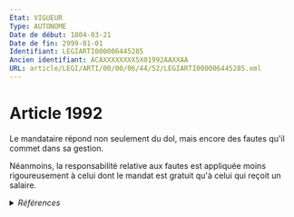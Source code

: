 ```yaml
---
État: VIGUEUR
Type: AUTONOME
Date de début: 1804-03-21
Date de fin: 2999-01-01
Identifiant: LEGIARTI000006445285
Ancien identifiant: ACAXXXXXXXX5X01992AAXXAA
URL: article/LEGI/ARTI/00/00/06/44/52/LEGIARTI000006445285.xml
---
```


<h1>Article 1992</h1>

Le mandataire répond non seulement du dol, mais encore des fautes qu'il commet
dans sa gestion.<br />

Néanmoins, la responsabilité relative aux fautes est appliquée moins
rigoureusement à celui dont le mandat est gratuit qu'à celui qui reçoit un
salaire.


<details>
  <summary><em>Références</em></summary>

  <h2>Articles faisant référence à l'article</h2>
  
  <ul>
    <li>
      <a href="https://legal.tricoteuses.fr//redirection/LEGIARTI000006493768?vers=git&vers=legifrance">Loi du 19 janvier 1942 relative aux biens mis sous séquestre en conséquence d'une mesure de sûreté générale. - article 18 AUTONOME ABROGE, en vigueur du 1942-03-10 au 2007-12-22</a> CITATION source
    </li>
    <li>
      <a href="https://legal.tricoteuses.fr//redirection/LEGIARTI000006427433?vers=git&vers=legifrance">Code civil - article 424 AUTONOME MODIFIE, en vigueur du 2009-01-01 au 2016-01-01</a> CITATION source
    </li>
    <li>
      <a href="https://legal.tricoteuses.fr//redirection/LEGIARTI000031345524?vers=git&vers=legifrance">Code civil - article 424 AUTONOME VIGUEUR, en vigueur depuis le 2016-01-01</a> CITATION source
    </li>
  </ul>
  
  <h2>Références faites par l'article</h2>
  
  <ul>
    <li>
      1942-01-19 CITATION cible <a href="https://legal.tricoteuses.fr//redirection/LEGIARTI000006493768?vers=git&vers=legifrance">Loi du 19 janvier 1942 relative aux biens mis sous séquestre en conséquence d'une mesure de sûreté générale. - article 18 AUTONOME ABROGE, en vigueur du 1942-03-10 au 2007-12-22</a>
    </li>
    <li>
      2999-01-01 CITATION cible <a href="https://legal.tricoteuses.fr//redirection/LEGIARTI000031345524?vers=git&vers=legifrance">Code civil - article 424 AUTONOME VIGUEUR, en vigueur depuis le 2016-01-01</a>
    </li>
    <li>
      CODIFICATION source Loi 1804-03-10
    </li>
    <li>
      CREATION source Loi 1804-03-10 promulguée le 20 mars 1804
    </li>
  </ul>
</details>

